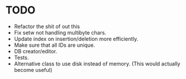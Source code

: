 # TODO
- Refactor the shit of out this
- Fix setw not handling multibyte chars.
- Update index on insertion/deletion more efficiently.
- Make sure that all IDs are unique.
- DB creator/editor.
- Tests.
- Alternative class to use disk instead of memory. (This would actually become
  useful)
